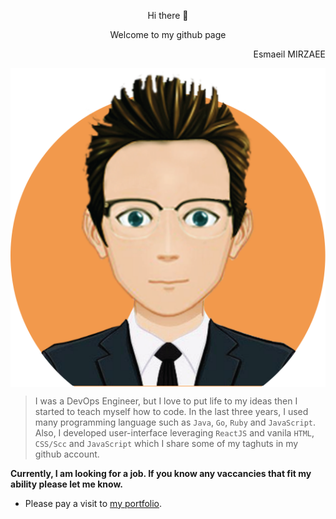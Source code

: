 <p align="center">Hi there 👋</p>
<p align="center">Welcome to my github page</p>
<p align="right">Esmaeil MIRZAEE</p>

<p align="center">
<img align="center" alt="Esmaeil MIRZAEE" src="https://raw.githubusercontent.com/esmaeilmirzaee/esmaeilmirzaee.github.io/0.1/src/assets/img/my__avatar.svg" />
</p>


> I was a DevOps Engineer, but I love to put life to my ideas then I started to teach myself how to code. In the last three years, I used many programming language such as `Java`, `Go`, `Ruby` and `JavaScript`. Also, I developed user-interface leveraging `ReactJS` and vanila `HTML`, `CSS/Scc` and `JavaScript` which I share some of my taghuts in my github account. 



**Currently, I am looking for a job. If you know any vaccancies that fit my ability please let me know.**

- Please pay a visit to [my portfolio](https://esmaeilmirzaee.github.io).
<!--
**esmaeilmirzaee/esmaeilmirzaee** is a ✨ _special_ ✨ repository because its `README.md` (this file) appears on your GitHub profile.

Here are some ideas to get you started:

- 🔭 I’m currently working on ...
- 🌱 I’m currently learning ...
- 👯 I’m looking to collaborate on ...
- 🤔 I’m looking for help with ...
- 💬 Ask me about ...
- 📫 How to reach me: ...
- 😄 Pronouns: ...
- ⚡ Fun fact: ...
-->
